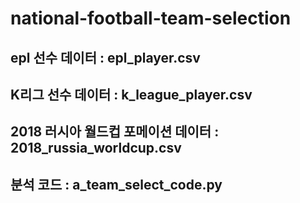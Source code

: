 # national-football-team-selection

## epl 선수 데이터 : epl_player.csv
## K리그 선수 데이터 : k_league_player.csv
## 2018 러시아 월드컵 포메이션 데이터 : 2018_russia_worldcup.csv
## 분석 코드 : a_team_select_code.py

